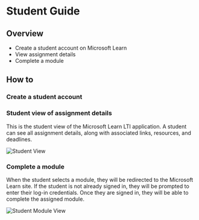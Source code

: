 # Student Guide 
## Overview
- Create a student account on Microsoft Learn
- View assignment details
- Complete a module 

## How to 
### Create a student account 

### Student view of assignment details
This is the student view of the Microsoft Learn LTI application. A student can see all assignment details, along with associated links, resources, and deadlines.

![Student View](/images/Student.View.png)

### Complete a module
When the student selects a module, they will be redirected to the Microsoft Learn site. If the student is not already signed in, they will be prompted to enter their log-in credentials. Once they are signed in, they will be able to complete the assigned module. 

![Student Module View](/images/View.Student.Module.PNG)
